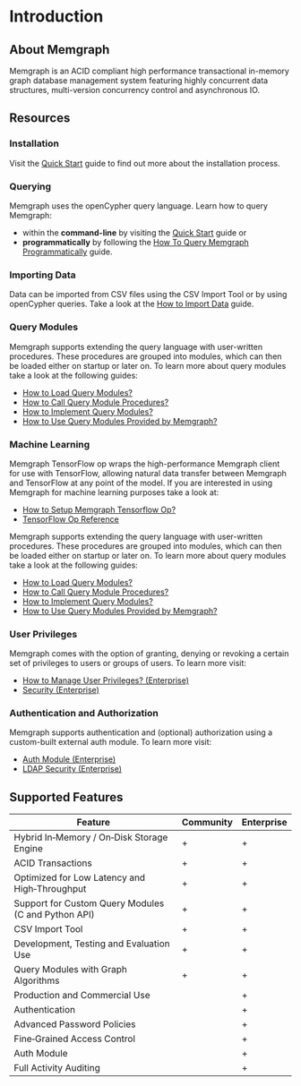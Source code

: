 # Introduction

## About Memgraph

Memgraph is an ACID compliant high performance transactional in-memory graph
database management system featuring highly concurrent data structures,
multi-version concurrency control and asynchronous IO.

## Resources

### Installation

Visit the [Quick Start](quick-start#installation) guide to find out more about the installation process.

### Querying

Memgraph uses the openCypher query language. Learn how to query Memgraph:
* within the **command-line** by visiting the [Quick Start](quick-start#querying) guide or
* **programmatically** by following the [How To Query Memgraph Programmatically](how-to-guides-overview/query-memgraph-programmatically) guide.

### Importing Data

Data can be imported from CSV files using the CSV Import Tool or by using openCypher queries. 
Take a look at the [How to Import Data](how-to-guides-overview/import-data) guide.

### Query Modules

Memgraph supports extending the query language with user-written procedures. 
These procedures are grouped into modules, which can then be loaded either on startup or later on. 
To learn more about query modules take a look at the following guides:
* [How to Load Query Modules?](how-to-guides-overview/load-query-modules.md)
* [How to Call Query Module Procedures?](how-to-guides-overview/call-query-module-procedures.md)
* [How to Implement Query Modules?](how-to-guides-overview/implement-query-modules.md)
* [How to Use Query Modules Provided by Memgraph?](how-to-guides-overview/use-query-modules-provided-by-memgraph.md)

### Machine Learning

Memgraph TensorFlow op wraps the high-performance Memgraph client for use with TensorFlow, 
allowing natural data transfer between Memgraph and TensorFlow at any point of the model.
If you are interested in using Memgraph for machine learning purposes  take a look at:
* [How to Setup Memgraph Tensorflow Op?](how-to-guides-overview/tensorflow-setup.md)
* [TensorFlow Op Reference](reference_guide/tensorflow.md)

Memgraph supports extending the query language with user-written procedures. 
These procedures are grouped into modules, which can then be loaded either on startup or later on. 
To learn more about query modules take a look at the following guides:
* [How to Load Query Modules?](how-to-guides-overview/load-query-modules.md)
* [How to Call Query Module Procedures?](how-to-guides-overview/call-query-module-procedures.md)
* [How to Implement Query Modules?](how-to-guides-overview/implement-query-modules.md)
* [How to Use Query Modules Provided by Memgraph?](how-to-guides-overview/use-query-modules-provided-by-memgraph.md)

### User Privileges

Memgraph comes with the option of granting, denying or revoking a certain set of privileges to users or groups of users.
To learn more visit:
* [How to Manage User Privileges? (Enterprise)](how-to-guides-overview/manage-user-privileges)
* [Security (Enterprise)](reference-overview/security)

### Authentication and Authorization

Memgraph supports authentication and (optional) authorization using a custom-built external auth module.
To learn more visit:
* [Auth Module (Enterprise)](reference-overview/auth-module)
* [LDAP Security (Enterprise)](reference-overview/ldap-security)

## Supported Features

Feature                                               | Community | Enterprise
------------------------------------------------------|-----------|-----------
Hybrid In&#8209;Memory / On&#8209;Disk Storage Engine |     +     |     +
ACID Transactions                                     |     +     |     +
Optimized for Low Latency and High&#8209;Throughput   |     +     |     +
Support for Custom Query Modules (C and Python API)   |     +     |     +
CSV Import Tool                                       |     +     |     +
Development, Testing and Evaluation Use               |     +     |     +
Query Modules with Graph Algorithms                   |     +     |     +
Production and Commercial Use                         |           |     +
Authentication                                        |           |     +
Advanced Password Policies                            |           |     +
Fine&#8209;Grained Access Control                     |           |     +
Auth Module                                           |           |     +
Full Activity Auditing                                |           |     +